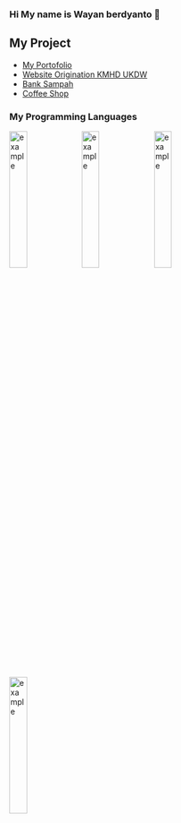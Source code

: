 ### Hi My name is Wayan berdyanto 👋
<h2>My Project</h2>
<ul>
  <li>
    <a href="https://wayanberdyanto.github.io/myportofolio/">My Portofolio</a>
  </li>
  <li>
    <a href="https://wayanberdyanto.github.io/kmhdukdw2023/">Website Origination KMHD UKDW</a>
  </li>
  <li>
    <a href="https://github.com/WayanBerdyanto/bank-sampah.git">Bank Sampah</a>
  </li>
   <li>
    <a href="https://wayanberdyanto.github.io/website-kopi-sederhana/">Coffee Shop</a>
  </li>
</ul>

<h3>My Programming Languages</h3>
<img src="https://upload.wikimedia.org/wikipedia/commons/7/74/Kotlin_Icon.png" alt="example" width="25%">
<img src="https://upload.wikimedia.org/wikipedia/commons/4/4f/Csharp_Logo.png" alt="example" width="25%">
<img src="https://www.php.net/images/logos/new-php-logo.png" alt="example" width="25%">
<img src="https://w7.pngwing.com/pngs/140/948/png-transparent-blue-and-yellow-logo-python-logo-programmer-fierce-python-s-cdr-angle-text-thumbnail.png" alt="example" width="25%">

